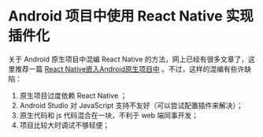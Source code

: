 # Android 项目中使用 React Native 实现插件化 #

  关于 Android 原生项目中混编 React Native 的方法，网上已经有很多文章了，这里推荐一篇 [React Native嵌入Android原生项目中](https://blog.csdn.net/u011965040/article/details/53331859?locationNum=15&fps=1 "React Native嵌入Android原生项目中") 。不过，这样的混编有些许缺陷：
1. 原生项目过度依赖 React Native ；
2. Android Studio 对 JavaScript 支持不友好（可以尝试配置插件来解决）；
3. 原生代码和 js 代码混合在一块，不利于 web 端同事开发；
4. 项目比较大时调试不够轻便；